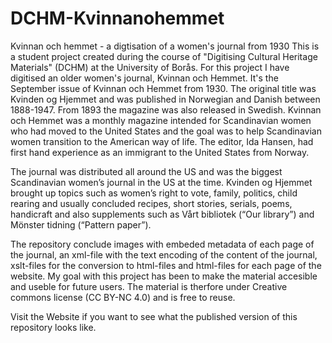 # DCHM-Kvinnanohemmet
Kvinnan och hemmet - a digtisation of a women's journal from 1930
This is a student project created during the course of "Digitising Cultural Heritage Materials" (DCHM) at the University of Borås. For this project I have digitised an older women's journal, Kvinnan och Hemmet. It's the September issue of Kvinnan och Hemmet from 1930. The original title was Kvinden og Hjemmet and was published in Norwegian and Danish between 1888-1947. From 1893 the magazine was also released in Swedish. Kvinnan och Hemmet was a monthly magazine intended for Scandinavian women who had moved to the United States and the goal was to help Scandinavian women transition to the American way of life. The editor, Ida Hansen, had first hand experience as an immigrant to the United States from Norway.

The journal was distributed all around the US and was the biggest Scandinavian women’s journal in the US at the time. Kvinden og Hjemmet brought up topics such as women’s right to vote, family, politics, child rearing and usually concluded recipes, short stories, serials, poems, handicraft and also supplements such as Vårt bibliotek (“Our library”) and Mönster tidning (“Pattern paper”).

The repository conclude images with embeded metadata of each page of the journal, an xml-file with the text encoding of the content of the journal, xslt-files for the conversion to html-files and html-files for each page of the website. My goal with this project has been to make the material accesible and useble for future users. The material is therfore under Creative commons license (CC BY-NC 4.0) and is free to reuse. 

Visit the Website if you want to see what the published version of this repository looks like.

